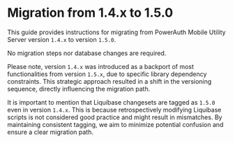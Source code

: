 # Migration from 1.4.x to 1.5.0

This guide provides instructions for migrating from PowerAuth Mobile Utility Server version `1.4.x` to version `1.5.0`.

No migration steps nor database changes are required.

Please note, version `1.4.x` was introduced as a backport of most functionalities from version `1.5.x`, due to specific
library dependency constraints. This strategic approach resulted in a shift in the versioning sequence, directly
influencing the migration path.

It is important to mention that Liquibase changesets are tagged as `1.5.0` even in version `1.4.x`. This is because
retrospectively modifying Liquibase scripts is not considered good practice and might result in mismatches. By
maintaining consistent tagging, we aim to minimize potential confusion and ensure a clear migration path.